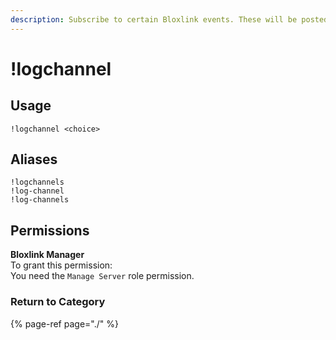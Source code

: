```yaml
---
description: Subscribe to certain Bloxlink events. These will be posted in your channel(s).
---
```


# !logchannel

## Usage

```text
!logchannel <choice>
```

## Aliases

```text
!logchannels
!log-channel
!log-channels
```

## Permissions

**Bloxlink Manager**  
To grant this permission:  
You need the `Manage Server` role permission.

### Return to Category

{% page-ref page="./" %}


